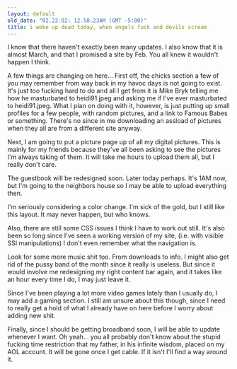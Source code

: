 ```yaml
---
layout: default
old_date: "02.22.02: 12.58.23AM (GMT -5:00)"
title: i woke up dead today, when angels fuck and devils scream
---
```


I know that there haven't exactly been many updates. I also know that it is
almost March, and that I promised a site by Feb. You all knew it wouldn't
happen I think.

A few things are changing on here... First off, the chicks section a few of
you may remember from way back in my havoc days is not going to exist. It's
just too fucking hard to do and all I get from it is Mike Bryk telling me how
he masturbated to heidi91.jpeg and asking me if I've ever masturbated to
heidi91.jpeg. What I plan on doing with it, however, is just putting up small
profiles for a few people, with random pictures, and a link to Famous Babes or
something. There's no since in me downloading an assload of pictures when they
all are from a different site anyway.

Next, I am going to put a picture page up of all my digital pictures. This is
mainly for my friends because they've all been asking to see the pictures I'm
always taking of them. It will take me hours to upload them all, but I really
don't care.

The guestbook will be redesigned soon. Later today perhaps. It's 1AM now, but
I'm going to the neighbors house so I may be able to upload everything then.

I'm seriously considering a color change. I'm sick of the gold, but I still
like this layout. It may never happen, but who knows.

Also, there are still some CSS issues I think I have to work out still. It's
also been so long since I've seen a working version of my site, (i.e. with
visible SSI manipulations) I don't even remember what the navigation is.

Look for some more music shit too. From downloads to info. I might also get
rid of the pussy band of the month since it really is useless. But since it
would involve me redesigning my right content bar again, and it takes like an
hour every time I do, I may just leave it.

Since I've been playing a lot more video games lately than I usually do, I may
add a gaming section. I still am unsure about this though, since I need to
really get a hold of what I already have on here before I worry about adding
new shit.

Finally, since I should be getting broadband soon, I will be able to update
whenever I want. Oh yeah... you all probably don't know about the stupid
fucking time restriction that my father, in his infinite wisdom, placed on my
AOL account. It will be gone once I get cable. If it isn't I'll find a way
around it.
